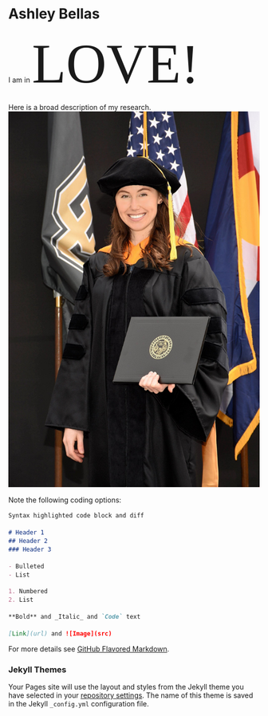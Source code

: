 # Ashley Bellas

I am in <span style="font-family:Papyrus; font-size:8em;">LOVE!</span>

Here is a broad description of my research. ![GitHub Logo](3_highres.jpg)


Note the following coding options:

```markdown
Syntax highlighted code block and diff

# Header 1
## Header 2
### Header 3

- Bulleted
- List

1. Numbered
2. List

**Bold** and _Italic_ and `Code` text

[Link](url) and ![Image](src)
```

For more details see [GitHub Flavored Markdown](https://guides.github.com/features/mastering-markdown/).

### Jekyll Themes

Your Pages site will use the layout and styles from the Jekyll theme you have selected in your [repository settings](https://github.com/ashleybellas/ashleybellas.github.io/settings/pages). The name of this theme is saved in the Jekyll `_config.yml` configuration file.

